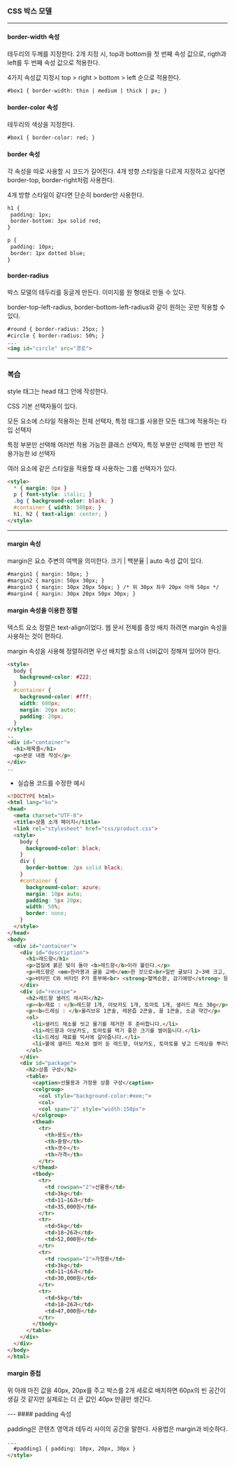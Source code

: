 ### CSS 박스 모델
---
#### border-width 속성
<p>테두리의 두께를 지정한다. 2개 지정 시, top과 bottom을 첫 번째 속성 값으로, rigth과 left를 두 번째 속성 값으로 적용한다.</p>
<p>4가지 속성값 지정시 top > right > bottom > left 순으로 적용한다.</p>

```html
#box1 { border-width: thin | medium | thick | px; }
```

#### border-color 속성
<p>테두리의 색상을 지정한다.</p>

```html
#box1 { border-color: red; }
```

#### border 속성
<p>각 속성을 따로 사용할 시 코드가 길어진다. 4개 방향 스타일을 다르게 지정하고 싶다면 border-top, border-right처럼 사용한다.</p>
<p>4개 방향 스타일이 같다면 단순히 border만 사용한다.</p>

```html
h1 {
 padding: 1px;
 border-bottom: 3px solid red;
}

p {
 padding: 10px;
 border: 1px dotted blue;
}
```

#### border-radius
<p>박스 모델의 테두리를 둥글게 만든다. 이미지를 원 형태로 만들 수 있다.</p>
<p>border-top-left-radius, border-bottom-left-radius와 같이 원하는 곳만 적용할 수 있다.</p>

```html
#round { border-radius: 25px; }
#circle { border-radius: 50%; }
...
<img id="circle" src="경로">
```
---
### 복습
<p>style 태그는 head 태그 안에 작성한다.</p>
<p>CSS 기본 선택자들이 있다.</p>
<p>모든 요소에 스타일 적용하는 전체 선택자, 특정 태그를 사용한 모든 태그에 적용하는 타입 선택자</p>
<p>특정 부분만 선택해 여러번 적용 가능한 클래스 선택자, 특정 부분만 선택해 한 번만 적용가능한 id 선택자</p>
<p>여러 요소에 같은 스타일을 적용할 때 사용하는 그룹 선택자가 있다.</p>

```html
<style>
  * { margin: 0px }
  p { font-style: italic; }
  .bg { background-color: black; }
  #container { width: 500px; }
  h1, h2 { text-align: center; }
</style>
```
---
#### margin 속성
<p>margin은 요소 주변의 여백을 의미한다. 크기 | 백분율 | auto 속성 값이 있다.</p>

```html
#margin1 { margin: 50px; }
#margin2 { margin: 50px 30px; }
#margin3 { margin: 30px 20px 50px; } /* 위 30px 좌우 20px 아래 50px */
#margin4 { margin: 30px 20px 50px 30px; }
```

#### margin 속성을 이용한 정렬
<p>텍스트 요소 정렬은 text-align이었다. 웹 문서 전체를 중앙 배치 하려면 margin 속성을 사용하는 것이 편하다.</p>
<p>margin 속성을 사용해 정렬하려면 우선 배치할 요소의 너비값이 정해져 있어야 한다.</p>

```html
<style>
  body {
    background-color: #222;
  }
  #container {
    background-color: #fff;
    width: 600px;
    margin: 20px auto;
    padding: 20px;
  }
</style>
..
<div id="container">
  <h1>제목줄</h1>
  <p>본문 내용 작성</p>
</div>
..
```
* 실습용 코드를 수정한 예시
```html
<!DOCTYPE html>
<html lang="ko">
<head>
  <meta charset="UTF-8">
  <title>상품 소개 페이지</title>
  <link rel="stylesheet" href="css/product.css">
  <style>
    body {
      background-color: black;
    }
    div {
      border-bottom: 2px solid black;
    }
    #container {
      background-color: azure;
      margin: 10px auto;
      padding: 5px 20px;
      width: 50%;
      border: none;
    }
  </style>
</head>
<body>
  <div id="container">
    <div id="description">
      <h1>레드향</h1>
      <p>껍질에 붉은 빛이 돌아 <b>레드향</b>이라 불린다.</p>
      <p>레드향은 <em>한라봉과 귤을 교배</em>한 것으로<br>일반 귤보다 2~3배 크고, 과육이 붉고 통통하다.</p>
      <p>비타민 C와 비타민 P가 풍부해<br> <strong>혈액순환, 감기예방</strong> 등에 좋은 것으로 알려져 있다.</p>
    </div>
    <div id="receipe">
      <h2>레드향 샐러드 레시피</h2>
      <p><b>재료 : </b>레드향 1개, 아보카도 1개, 토마토 1개, 샐러드 채소 30g</p>
      <p><b>드레싱 : </b>올리브유 1큰술, 레몬즙 2큰술, 꿀 1큰술, 소금 약간</p>
      <ol>
        <li>샐러드 채소를 씻고 물기를 제거한 후 준비합니다.</li>
        <li>레드향과 아보카도, 토마토를 먹기 좋은 크기를 썰어둡니다.</li>
        <li>드레싱 재료를 믹서에 갈아줍니다.</li>
        <li>볼에 샐러드 채소와 썰어 둔 레드향, 아보카도, 토마토를 넣고 드레싱을 뿌리면 끝!</li>
      </ol>
    </div>   
    <div id="package">
      <h2>상품 구성</h2>
      <table>
        <caption>선물용과 가정용 상품 구성</caption>
        <colgroup>
          <col style="background-color:#eee;">
          <col>
          <col span="2" style="width:150px">
        </colgroup>
        <thead>
          <tr>
            <th>용도</th>
            <th>중량</th>
            <th>갯수</t>
            <th>가격</th>
          </tr>
        </thead>
        <tbody>
          <tr>
            <td rowspan="2">선물용</td>
            <td>3kg</td>
            <td>11~16과</td>
            <td>35,000원</td>
          </tr>
          <tr>
            <td>5kg</td>
            <td>18~26과</td>
            <td>52,000원</td>
          </tr>
          <tr>
            <td rowspan="2">가정용</td>
            <td>3kg</td>
            <td>11~16과</td>
            <td>30,000원</td>
          </tr>   
          <tr>
            <td>5kg</td>
            <td>18~26과</td>
            <td>47,000원</td>
          </tr>
        </tbody>        
      </table>      
    </div>
  </div>
</body>
</html>
```
#### margin 중첩
<p>위 아래 마진 값을 40px, 20px를 주고 박스를 2개 세로로 배치하면 60px의 빈 공간이 생길 것 같지만 실제로는 더 큰 값인 40px 만큼만 생긴다.</p>
---
#### padding 속성
<p>padding은 콘텐츠 영역과 테두리 사이의 공간을 말한다. 사용법은 margin과 비슷하다.</p>

```html
...
  #padding1 { padding: 10px, 20px, 30px }
</style>
```

